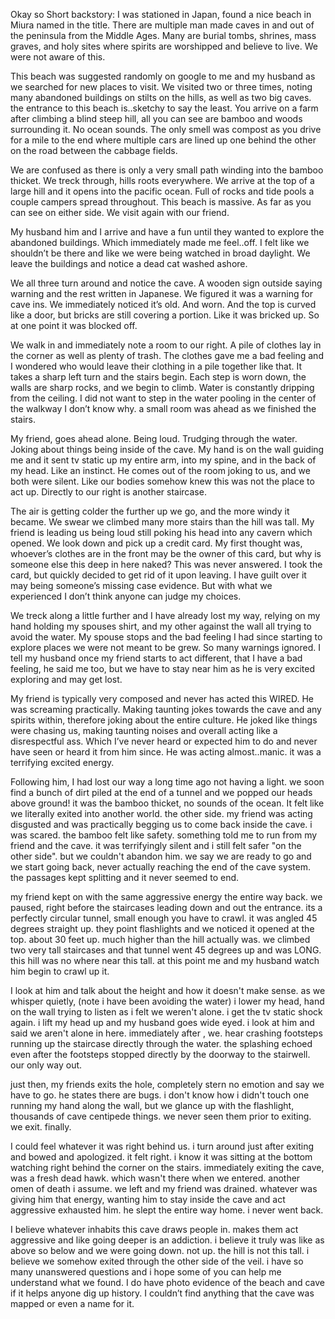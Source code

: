 Okay so Short backstory: I was stationed in Japan, found a nice beach in Miura named in the title. There are multiple man made caves in and out of the peninsula from the Middle Ages. Many are burial tombs, shrines, mass graves, and holy sites where spirits are worshipped and believe to live. We were not aware of this.

This beach was suggested randomly on google to me and my husband as we searched for new places to visit. We visited two or three times, noting many abandoned buildings on stilts on the hills, as well as two big caves. the entrance to this beach is..sketchy to say the least. You arrive on a farm after climbing a blind steep hill, all you can see are bamboo and woods surrounding it. No ocean sounds. The only smell was compost as you drive for a mile to the end where multiple cars are lined up one behind the other on the road between the cabbage fields. 

We are confused as there is only a very small path winding into the bamboo thicket. We treck through, hills roots everywhere. We arrive at the top of a large hill and it opens into the pacific ocean. Full of rocks and tide pools a couple campers spread throughout. This beach is massive. As far as you can see on either side. We visit again with our friend. 

My husband him and I arrive and have a fun until they wanted to explore the abandoned buildings. Which immediately made me feel..off. I felt like we shouldn’t be there and like we were being watched in broad daylight. We leave the buildings and notice a dead cat washed ashore. 

We all three turn around and notice the cave. A wooden sign outside saying warning and the rest written in Japanese. We figured it was a warning for cave ins. We immediately noticed it’s old. And worn. And the top is curved like a door, but bricks are still covering a portion. Like it was bricked up. So at one point it was blocked off.

 We walk in and immediately note a room to our right. A pile of clothes lay in the corner as well as plenty of trash. The clothes gave me a bad feeling and I wondered who would leave their clothing in a pile together like that. It takes a sharp left turn and the stairs begin. Each step is worn down, the walls are sharp rocks, and we begin to climb. Water is constantly dripping from the ceiling. I did not want to step in the water pooling in the center of the walkway I don’t know why. a small room was ahead as we finished the stairs. 

My friend, goes ahead alone. Being loud. Trudging through the water. Joking about things being inside of the cave. My hand is on the wall guiding me and it sent tv static up my entire arm, into my spine, and in the back of my head. Like an instinct. He comes out of the room joking to us, and we both were silent. Like our bodies somehow knew this was not the place to act up. Directly to our right is another staircase. 

The air is getting colder the further up we go, and the more windy it became. We swear we climbed many more stairs than the hill was tall. My friend is leading us being loud still poking his head into any cavern which opened. We look down and pick up a credit card. My first thought was, whoever’s clothes are in the front may be the owner of this card, but why is someone else this deep in here naked? This was never answered. I took the card, but quickly decided to get rid of it upon leaving. I have guilt over it may being someone’s missing case evidence. But with what we experienced I don’t think anyone can judge my choices. 

We treck along a little further and I have already lost my way, relying on my hand holding my spouses shirt, and my other against the wall all trying to avoid the water. My spouse stops and the bad feeling I had since starting to explore places we were not meant to be grew. So many warnings ignored. I tell my husband once my friend starts to act different, that I have a bad feeling, he said me too, but we have to stay near him as he is very excited exploring and may get lost. 

My friend is typically very composed and never has acted this WIRED. He was screaming practically. Making taunting jokes towards the cave and any spirits within, therefore joking about the entire culture. He joked like things were chasing us, making taunting noises and overall acting like a disrespectful ass. Which I’ve never heard or expected him to do and never have seen or heard it from him since. He was acting almost..manic. it was a terrifying excited energy. 

Following him, I had lost our way a long time ago not having a light. we soon find a bunch of dirt piled at the end of a tunnel and we popped our heads above ground! it was the bamboo thicket, no sounds of the ocean. It felt like we literally exited into another world. the other side. my friend was acting disgusted and was practically begging us to come back inside the cave. i was scared. the bamboo felt like safety. something told me to run from my friend and the cave. it was terrifyingly silent and i still felt safer "on the other side". but we couldn't abandon him. we say we are ready to go and we start going back, never actually reaching the end of the cave system. the passages kept splitting and it never seemed to end. 

my friend kept on with the same aggressive energy the entire way back. we paused, right before the staircases leading down and out the entrance. its a perfectly circular tunnel, small enough you have to crawl. it was angled 45 degrees straight up. they point flashlights and we noticed it opened at the top. about 30 feet up. much higher than the hill actually was. we climbed two very tall staircases and that tunnel went 45 degrees up and was LONG. this hill was no where near this tall. at this point me and my husband watch him begin to crawl up it. 

I look at him and talk about the height and how it doesn't make sense. as we whisper quietly, (note i have been avoiding the water) i lower my head, hand on the wall trying to listen as i felt we weren't alone. i get the tv static shock again. i lift my head up and my husband goes wide eyed. i look at him and said we aren't alone in here. immediately after , we. hear crashing footsteps running up the staircase directly through the water. the splashing echoed even after the footsteps stopped directly by the doorway to the stairwell. our only way out. 

just then, my friends exits the hole, completely stern no emotion and say we have to go. he states there are bugs. i don't know how i didn't touch one running my hand along the wall, but we glance up with the flashlight, thousands of cave centipede things. we never seen them prior to exiting. we exit. finally. 

I could feel whatever it was right behind us. i turn around just after exiting and bowed and apologized. it felt right. i know it was sitting at the bottom watching right behind the corner on the stairs. immediately exiting the cave, was a fresh dead hawk. which wasn't there when we entered. another omen of death i assume. we left and my friend was drained. whatever was giving him that energy, wanting him to stay inside the cave and act aggressive exhausted him. he slept the entire way home. i never went back. 

I believe whatever inhabits this cave draws people in. makes them act aggressive and like going deeper is an addiction. i believe it truly was like as above so below and we were going down. not up. the hill is not this tall.  i believe we somehow exited through the other side of the veil. i have so many unanswered questions and i hope some of you can help me understand what we found. I do have photo evidence of the beach and cave if it helps anyone dig up history. I couldn’t find anything that the cave was mapped or even a name for it.
